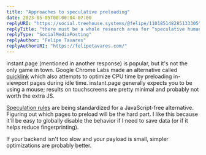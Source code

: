 ```yaml
---
title: "Approaches to speculative preloading"
date: 2023-05-05T00:00:04-07:00
replyURI: "https://social.treehouse.systems/@felipe/110185148285133305"
replyTitle: "there must be a whole research area for “speculative human interaction”"
replyType: "SocialMediaPosting"
replyAuthor: "Felipe Tavares"
replyAuthorURI: "https://felipetavares.com/"
---
```

instant.page (mentioned in another response) is popular, but it's not the only game in town. Google Chrome Labs made an alternative called [quicklink](https://github.com/GoogleChromeLabs/quicklink) which also attempts to optimize CPU time by preloading in-viewport pages during idle time. instant.page generally expects you to be using a mouse; results on touchscreens are pretty minimal and probably not worth the extra JS.

[Speculation rules](https://wicg.github.io/nav-speculation/speculation-rules.html) are being standardized for a JavaScript-free alternative. Figuring out which pages to preload will be the hard part. I like this because it'll be easy to globally disable the behavior if I need to save data (or if it helps reduce fingerprinting).

If your backend isn't too slow and your payload is small, simpler optimizations are probably better.
